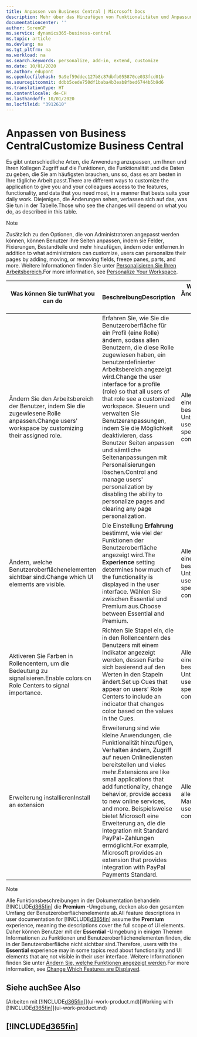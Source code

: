 ```yaml
---
title: Anpassen von Business Central | Microsoft Docs
description: Mehr über das Hinzufügen von Funktionalitäten und Anpassungen in Business Central.
documentationcenter: ''
author: SorenGP
ms.service: dynamics365-business-central
ms.topic: article
ms.devlang: na
ms.tgt_pltfrm: na
ms.workload: na
ms.search.keywords: personalize, add-in, extend, customize
ms.date: 10/01/2020
ms.author: edupont
ms.openlocfilehash: 9a9ef59ddec127b8c87dbfb055870ce033fcd01b
ms.sourcegitcommit: ddbb5cede750df1baba4b3eab8fbed6744b5b9d6
ms.translationtype: HT
ms.contentlocale: de-CH
ms.lasthandoff: 10/01/2020
ms.locfileid: "3912610"
---
```

# <a name="customize-business-central"></a><span data-ttu-id="18d2b-103">Anpassen von Business Central</span><span class="sxs-lookup"><span data-stu-id="18d2b-103">Customize Business Central</span></span>
<span data-ttu-id="18d2b-104">Es gibt unterschiedliche Arten, die Anwendung anzupassen, um Ihnen und Ihren Kollegen Zugriff auf die Funktionen, die Funktionalität und die Daten zu geben, die Sie am häufigsten brauchen, uns so, dass es am besten in Ihre tägliche Arbeit passt.</span><span class="sxs-lookup"><span data-stu-id="18d2b-104">There are different ways to customize the application to give you and your colleagues access to the features, functionality, and data that you need most, in a manner that bests suits your daily work.</span></span> <span data-ttu-id="18d2b-105">Diejenigen, die Änderungen sehen, verlassen sich auf das, was Sie tun in der Tabelle.</span><span class="sxs-lookup"><span data-stu-id="18d2b-105">Those who see the changes will depend on what you do, as described in this table.</span></span>

> [!NOTE]
> <span data-ttu-id="18d2b-106">Zusätzlich zu den Optionen, die von Administratoren angepasst werden können, können Benutzer ihre Seiten anpassen, indem sie Felder, Fixierungen, Bestandteile und mehr hinzufügen, ändern oder entfernen.</span><span class="sxs-lookup"><span data-stu-id="18d2b-106">In addition to what administrators can customize, users can personalize their pages by adding, moving, or removing fields, freeze panes, parts, and more.</span></span> <span data-ttu-id="18d2b-107">Weitere Informationen finden Sie unter [Personalisieren Sie Ihren Arbeitsbereich](ui-personalization-user.md).</span><span class="sxs-lookup"><span data-stu-id="18d2b-107">For more information, see [Personalize Your Workspace](ui-personalization-user.md).</span></span>

| <span data-ttu-id="18d2b-108">Was können Sie tun</span><span class="sxs-lookup"><span data-stu-id="18d2b-108">What you can do</span></span>    |  <span data-ttu-id="18d2b-109">Beschreibung</span><span class="sxs-lookup"><span data-stu-id="18d2b-109">Description</span></span>  |  <span data-ttu-id="18d2b-110">Wer sieht die Änderungen</span><span class="sxs-lookup"><span data-stu-id="18d2b-110">Who sees the changes</span></span>  |  <span data-ttu-id="18d2b-111">Weitere Informationen</span><span class="sxs-lookup"><span data-stu-id="18d2b-111">More information</span></span>  |
|-----|---------------|---------|-------|
|<span data-ttu-id="18d2b-112">Ändern Sie den Arbeitsbereich der Benutzer, indem Sie die zugewiesene Rolle anpassen.</span><span class="sxs-lookup"><span data-stu-id="18d2b-112">Change users' workspace by customizing their assigned role.</span></span>|<span data-ttu-id="18d2b-113">Erfahren Sie, wie Sie die Benutzeroberfläche für ein Profil (eine Rolle) ändern, sodass allen Benutzern, die diese Rolle zugewiesen haben, ein benutzerdefinierter Arbeitsbereich angezeigt wird.</span><span class="sxs-lookup"><span data-stu-id="18d2b-113">Change the user interface for a profile (role) so that all users of that role see a customized workspace.</span></span> <span data-ttu-id="18d2b-114">Steuern und verwalten Sie Benutzeranpassungen, indem Sie die Möglichkeit deaktivieren, dass Benutzer Seiten anpassen und sämtliche Seitenanpassungen mit Personalisierungen löschen.</span><span class="sxs-lookup"><span data-stu-id="18d2b-114">Control and manage users' personalization by disabling the ability to personalize pages and clearing any page personalization.</span></span>|<span data-ttu-id="18d2b-115">Alle Benutzer in einem bestimmten Unternehmen.</span><span class="sxs-lookup"><span data-stu-id="18d2b-115">All users in a specific company.</span></span>|[<span data-ttu-id="18d2b-116">Seiten für Profile anpassen</span><span class="sxs-lookup"><span data-stu-id="18d2b-116">Customize Pages for Profiles</span></span>](ui-personalization-manage.md)|
|<span data-ttu-id="18d2b-117">Ändern, welche Benutzeroberflächenelementen sichtbar sind.</span><span class="sxs-lookup"><span data-stu-id="18d2b-117">Change which UI elements are visible.</span></span>|<span data-ttu-id="18d2b-118">Die Einstellung **Erfahrung** bestimmt, wie viel der Funktionen der Benutzeroberfläche angezeigt wird.</span><span class="sxs-lookup"><span data-stu-id="18d2b-118">The **Experience** setting determines how much of the functionality is displayed in the user interface.</span></span> <span data-ttu-id="18d2b-119">Wählen Sie zwischen Essential und Premium aus.</span><span class="sxs-lookup"><span data-stu-id="18d2b-119">Choose between Essential and Premium.</span></span>|<span data-ttu-id="18d2b-120">Alle Benutzer in einem bestimmten Unternehmen.</span><span class="sxs-lookup"><span data-stu-id="18d2b-120">All users in a specific company.</span></span>|[<span data-ttu-id="18d2b-121">Funktionen, die angezeigt werden ändern</span><span class="sxs-lookup"><span data-stu-id="18d2b-121">Change Which Features are Displayed</span></span>](ui-experiences.md)|
|<span data-ttu-id="18d2b-122">Aktiveren Sie Farben in Rollencentern, um die Bedeutung zu signalisieren.</span><span class="sxs-lookup"><span data-stu-id="18d2b-122">Enable colors on Role Centers to signal importance.</span></span>|<span data-ttu-id="18d2b-123">Richten Sie Stapel ein, die in den Rollencentern des Benutzers mit einem Indikator angezeigt werden, dessen Farbe sich basierend auf den Werten in den Stapeln ändert.</span><span class="sxs-lookup"><span data-stu-id="18d2b-123">Set up Cues that appear on users' Role Centers to include an indicator that changes color based on the values in the Cues.</span></span>|<span data-ttu-id="18d2b-124">Alle Benutzer in einem bestimmten Unternehmen.</span><span class="sxs-lookup"><span data-stu-id="18d2b-124">All users in a specific company.</span></span>|[<span data-ttu-id="18d2b-125">Einrichten eines farbigen Indikators auf Stapeln des Rollencenters</span><span class="sxs-lookup"><span data-stu-id="18d2b-125">Set Up a Colored Indicator on Cues</span></span>](admin-how-set-up-colored-indicator-on-cues.md)|
|<span data-ttu-id="18d2b-126">Erweiterung installieren</span><span class="sxs-lookup"><span data-stu-id="18d2b-126">Install an extension</span></span>|<span data-ttu-id="18d2b-127">Erweiterung sind wie kleine Anwendungen, die Funktionalität hinzufügen, Verhalten ändern, Zugriff auf neuen Onlinediensten bereitstellen und vieles mehr.</span><span class="sxs-lookup"><span data-stu-id="18d2b-127">Extensions are like small applications that add functionality, change behavior, provide access to new online services, and more.</span></span> <span data-ttu-id="18d2b-128">Beispielsweise bietet Microsoft eine Erweiterung an, die die Integration mit Standard PayPal-Zahlungen ermöglicht.</span><span class="sxs-lookup"><span data-stu-id="18d2b-128">For example, Microsoft provides an extension that provides integration with PayPal Payments Standard.</span></span>|<span data-ttu-id="18d2b-129">Alle Benutzer in allen Mandanten.</span><span class="sxs-lookup"><span data-stu-id="18d2b-129">All users in all companies.</span></span>|[<span data-ttu-id="18d2b-130">Erweiterungen nutzen anpassen</span><span class="sxs-lookup"><span data-stu-id="18d2b-130">Customizing Using Extensions</span></span>](ui-extensions.md)|
> [!NOTE]
> <span data-ttu-id="18d2b-131">Alle Funktionsbeschreibungen in der Dokumentation behandeln [!INCLUDE[d365fin](includes/d365fin_md.md)] die **Premium** -Umgebung, decken also den gesamten Umfang der Benutzeroberflächenelemente ab.</span><span class="sxs-lookup"><span data-stu-id="18d2b-131">All feature descriptions in user documentation for [!INCLUDE[d365fin](includes/d365fin_md.md)] assume the **Premium** experience, meaning the descriptions cover the full scope of UI elements.</span></span> <span data-ttu-id="18d2b-132">Daher können Benutzer mit der **Essential** -Umgebung in einigen Themen Informationen zu Funktionen und Benutzeroberflächenelementen finden, die in der Benutzeroberfläche nicht sichtbar sind.</span><span class="sxs-lookup"><span data-stu-id="18d2b-132">Therefore, users with the **Essential** experience may in some topics read about functionality and UI elements that are not visible in their user interface.</span></span> <span data-ttu-id="18d2b-133">Weitere Informationen finden Sie unter [Ändern Sie, welche Funktionen angezeigt werden](ui-experiences.md).</span><span class="sxs-lookup"><span data-stu-id="18d2b-133">For more information, see [Change Which Features are Displayed](ui-experiences.md).</span></span>

## <a name="see-also"></a><span data-ttu-id="18d2b-134">Siehe auch</span><span class="sxs-lookup"><span data-stu-id="18d2b-134">See Also</span></span>
<span data-ttu-id="18d2b-135">[Arbeiten mit [!INCLUDE[d365fin](includes/d365fin_md.md)]](ui-work-product.md)</span><span class="sxs-lookup"><span data-stu-id="18d2b-135">[Working with [!INCLUDE[d365fin](includes/d365fin_md.md)]](ui-work-product.md)</span></span>  

## [!INCLUDE[d365fin](includes/free_trial_md.md)]  
